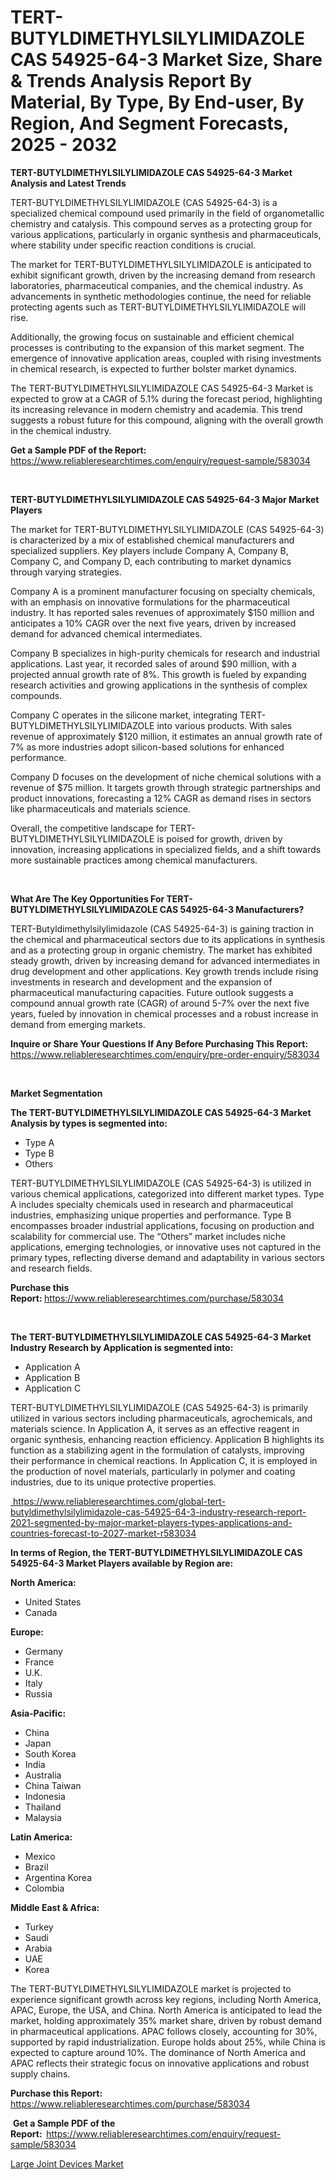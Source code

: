 <p><h1>TERT-BUTYLDIMETHYLSILYLIMIDAZOLE CAS 54925-64-3 Market Size, Share & Trends Analysis Report By Material, By Type, By End-user, By Region, And Segment Forecasts, 2025 - 2032</h1></p><p><strong>TERT-BUTYLDIMETHYLSILYLIMIDAZOLE CAS 54925-64-3 Market Analysis and Latest Trends</strong></p>
<p><p>TERT-BUTYLDIMETHYLSILYLIMIDAZOLE (CAS 54925-64-3) is a specialized chemical compound used primarily in the field of organometallic chemistry and catalysis. This compound serves as a protecting group for various applications, particularly in organic synthesis and pharmaceuticals, where stability under specific reaction conditions is crucial. </p><p>The market for TERT-BUTYLDIMETHYLSILYLIMIDAZOLE is anticipated to exhibit significant growth, driven by the increasing demand from research laboratories, pharmaceutical companies, and the chemical industry. As advancements in synthetic methodologies continue, the need for reliable protecting agents such as TERT-BUTYLDIMETHYLSILYLIMIDAZOLE will rise. </p><p>Additionally, the growing focus on sustainable and efficient chemical processes is contributing to the expansion of this market segment. The emergence of innovative application areas, coupled with rising investments in chemical research, is expected to further bolster market dynamics. </p><p>The TERT-BUTYLDIMETHYLSILYLIMIDAZOLE CAS 54925-64-3 Market is expected to grow at a CAGR of 5.1% during the forecast period, highlighting its increasing relevance in modern chemistry and academia. This trend suggests a robust future for this compound, aligning with the overall growth in the chemical industry.</p></p>
<p><strong>Get a Sample PDF of the Report:&nbsp;</strong> <a href="https://www.reliableresearchtimes.com/enquiry/request-sample/583034?utm_campaign=2222&utm_medium=2&utm_source=Github&utm_content=ia&utm_term=23032025&utm_id=tert-butyldimethylsilylimidazole-cas-54925-64-3">https://www.reliableresearchtimes.com/enquiry/request-sample/583034</a></p>
<p>&nbsp;</p>
<p><strong>TERT-BUTYLDIMETHYLSILYLIMIDAZOLE CAS 54925-64-3 Major Market Players</strong></p>
<p><p>The market for TERT-BUTYLDIMETHYLSILYLIMIDAZOLE (CAS 54925-64-3) is characterized by a mix of established chemical manufacturers and specialized suppliers. Key players include Company A, Company B, Company C, and Company D, each contributing to market dynamics through varying strategies.</p><p>Company A is a prominent manufacturer focusing on specialty chemicals, with an emphasis on innovative formulations for the pharmaceutical industry. It has reported sales revenues of approximately $150 million and anticipates a 10% CAGR over the next five years, driven by increased demand for advanced chemical intermediates.</p><p>Company B specializes in high-purity chemicals for research and industrial applications. Last year, it recorded sales of around $90 million, with a projected annual growth rate of 8%. This growth is fueled by expanding research activities and growing applications in the synthesis of complex compounds.</p><p>Company C operates in the silicone market, integrating TERT-BUTYLDIMETHYLSILYLIMIDAZOLE into various products. With sales revenue of approximately $120 million, it estimates an annual growth rate of 7% as more industries adopt silicon-based solutions for enhanced performance.</p><p>Company D focuses on the development of niche chemical solutions with a revenue of $75 million. It targets growth through strategic partnerships and product innovations, forecasting a 12% CAGR as demand rises in sectors like pharmaceuticals and materials science.</p><p>Overall, the competitive landscape for TERT-BUTYLDIMETHYLSILYLIMIDAZOLE is poised for growth, driven by innovation, increasing applications in specialized fields, and a shift towards more sustainable practices among chemical manufacturers.</p></p>
<p>&nbsp;</p>
<p><strong>What Are The Key Opportunities For TERT-BUTYLDIMETHYLSILYLIMIDAZOLE CAS 54925-64-3 Manufacturers?</strong></p>
<p><p>TERT-Butyldimethylsilylimidazole (CAS 54925-64-3) is gaining traction in the chemical and pharmaceutical sectors due to its applications in synthesis and as a protecting group in organic chemistry. The market has exhibited steady growth, driven by increasing demand for advanced intermediates in drug development and other applications. Key growth trends include rising investments in research and development and the expansion of pharmaceutical manufacturing capacities. Future outlook suggests a compound annual growth rate (CAGR) of around 5-7% over the next five years, fueled by innovation in chemical processes and a robust increase in demand from emerging markets.</p></p>
<p><strong>Inquire or Share Your Questions If Any Before Purchasing This Report:</strong> <a href="https://www.reliableresearchtimes.com/enquiry/pre-order-enquiry/583034?utm_campaign=2222&utm_medium=2&utm_source=Github&utm_content=ia&utm_term=23032025&utm_id=tert-butyldimethylsilylimidazole-cas-54925-64-3">https://www.reliableresearchtimes.com/enquiry/pre-order-enquiry/583034</a></p>
<p>&nbsp;</p>
<p><strong>Market Segmentation</strong></p>
<p><strong>The TERT-BUTYLDIMETHYLSILYLIMIDAZOLE CAS 54925-64-3 Market Analysis by types is segmented into:</strong></p>
<p><ul><li>Type A</li><li>Type B</li><li>Others</li></ul></p>
<p><p>TERT-BUTYLDIMETHYLSILYLIMIDAZOLE (CAS 54925-64-3) is utilized in various chemical applications, categorized into different market types. Type A includes specialty chemicals used in research and pharmaceutical industries, emphasizing unique properties and performance. Type B encompasses broader industrial applications, focusing on production and scalability for commercial use. The “Others” market includes niche applications, emerging technologies, or innovative uses not captured in the primary types, reflecting diverse demand and adaptability in various sectors and research fields.</p></p>
<p><strong>Purchase this Report:&nbsp;</strong><a href="https://www.reliableresearchtimes.com/purchase/583034?utm_campaign=2222&utm_medium=2&utm_source=Github&utm_content=ia&utm_term=23032025&utm_id=tert-butyldimethylsilylimidazole-cas-54925-64-3">https://www.reliableresearchtimes.com/purchase/583034</a></p>
<p>&nbsp;</p>
<p><strong>The TERT-BUTYLDIMETHYLSILYLIMIDAZOLE CAS 54925-64-3 Market Industry Research by Application is segmented into:</strong></p>
<p><ul><li>Application A</li><li>Application B</li><li>Application C</li></ul></p>
<p><p>TERT-BUTYLDIMETHYLSILYLIMIDAZOLE (CAS 54925-64-3) is primarily utilized in various sectors including pharmaceuticals, agrochemicals, and materials science. In Application A, it serves as an effective reagent in organic synthesis, enhancing reaction efficiency. Application B highlights its function as a stabilizing agent in the formulation of catalysts, improving their performance in chemical reactions. In Application C, it is employed in the production of novel materials, particularly in polymer and coating industries, due to its unique protective properties.</p></p>
<p><a href="https://www.reliableresearchtimes.com/global-tert-butyldimethylsilylimidazole-cas-54925-64-3-industry-research-report-2021-segmented-by-major-market-players-types-applications-and-countries-forecast-to-2027-market-r583034?utm_campaign=2222&utm_medium=2&utm_source=Github&utm_content=ia&utm_term=23032025&utm_id=tert-butyldimethylsilylimidazole-cas-54925-64-3">&nbsp;https://www.reliableresearchtimes.com/global-tert-butyldimethylsilylimidazole-cas-54925-64-3-industry-research-report-2021-segmented-by-major-market-players-types-applications-and-countries-forecast-to-2027-market-r583034</a></p>
<p><strong>In terms of Region, the TERT-BUTYLDIMETHYLSILYLIMIDAZOLE CAS 54925-64-3 Market Players available by Region are:</strong></p>
<p>
    <p> <strong> North America: </strong>
        <ul>
            <li>United States</li>
            <li>Canada</li>
        </ul>
        </p> 
    <p> <strong> Europe: </strong>
        <ul>
            <li>Germany</li>
            <li>France</li>
            <li>U.K.</li>
            <li>Italy</li>
            <li>Russia</li>
        </ul>
        </p> 
    <p> <strong> Asia-Pacific: </strong>
        <ul>
            <li>China</li>
            <li>Japan</li>
            <li>South Korea</li>
            <li>India</li>
            <li>Australia</li>
            <li>China Taiwan</li>
            <li>Indonesia</li>
            <li>Thailand</li>
            <li>Malaysia</li>
        </ul>
        </p> 
    <p> <strong> Latin America: </strong>
        <ul>
            <li>Mexico</li>
            <li>Brazil</li>
            <li>Argentina Korea</li>
            <li>Colombia</li>
        </ul>
        </p> 
    <p> <strong> Middle East & Africa: </strong>
        <ul>
            <li>Turkey</li>
            <li>Saudi</li>
            <li>Arabia</li>
            <li>UAE</li>
            <li>Korea</li>
        </ul>
    </p>
    </p>
<p><p>The TERT-BUTYLDIMETHYLSILYLIMIDAZOLE market is projected to experience significant growth across key regions, including North America, APAC, Europe, the USA, and China. North America is anticipated to lead the market, holding approximately 35% market share, driven by robust demand in pharmaceutical applications. APAC follows closely, accounting for 30%, supported by rapid industrialization. Europe holds about 25%, while China is expected to capture around 10%. The dominance of North America and APAC reflects their strategic focus on innovative applications and robust supply chains.</p></p>
<p><strong>Purchase this Report: </strong><a href="https://www.reliableresearchtimes.com/purchase/583034?utm_campaign=2222&utm_medium=2&utm_source=Github&utm_content=ia&utm_term=23032025&utm_id=tert-butyldimethylsilylimidazole-cas-54925-64-3">https://www.reliableresearchtimes.com/purchase/583034</a></p>
<p>&nbsp;<strong>Get a Sample PDF of the Report:&nbsp;&nbsp;</strong><a href="https://www.reliableresearchtimes.com/enquiry/request-sample/583034?utm_campaign=2222&utm_medium=2&utm_source=Github&utm_content=ia&utm_term=23032025&utm_id=tert-butyldimethylsilylimidazole-cas-54925-64-3">https://www.reliableresearchtimes.com/enquiry/request-sample/583034</a></p>
<p><strong></strong></p>
<p><p><a href="https://github.com/LilianFaulkner65/Market-Research-Report-List-2/blob/main/large-joint-devices-market.md?utm_campaign=2222&utm_medium=2&utm_source=Github&utm_content=ia&utm_term=23032025&utm_id=tert-butyldimethylsilylimidazole-cas-54925-64-3">Large Joint Devices Market</a></p></p>